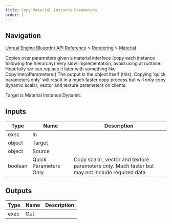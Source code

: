 ```yaml
---
title: Copy Material Instance Parameters
order: 1
---
```

## Navigation

[Unreal Engine Blueprint API Reference](https://dev.epicgames.com/documentation/en-us/unreal-engine/BlueprintAPI) > [Rendering](https://dev.epicgames.com/documentation/en-us/unreal-engine/BlueprintAPI/Rendering) > [Material](https://dev.epicgames.com/documentation/en-us/unreal-engine/BlueprintAPI/Rendering/Material)

Copies over parameters given a material interface (copy each instance following the hierarchy)
Very slow implementation, avoid using at runtime. Hopefully we can replace it later with something like CopyInterpParameters()
The output is the object itself (this). Copying 'quick parameters only' will result in a much
faster copy process but will only copy dynamic scalar, vector and texture parameters on clients.

Target is Material Instance Dynamic

## Inputs

| Type | Name | Description |
| --- | --- | --- |
| exec | In |  |
| object | Target |  |
| object | Source |  |
| boolean | Quick Parameters Only | Copy scalar, vector and texture parameters only. Much faster but may not include required data |

## Outputs

| Type | Name | Description |
| --- | --- | --- |
| exec | Out |  |
